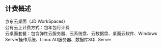 ## 计费概述
京东云桌面（JD WorkSpaces）<br>公有云上计费方式：包年包月计费<br>
云桌面套餐：包含弹性云服务器、云系统盘、云数据盘、桌面云软件、Windows Server操作系统、Linux AD服务器、数据库SQL Server 
